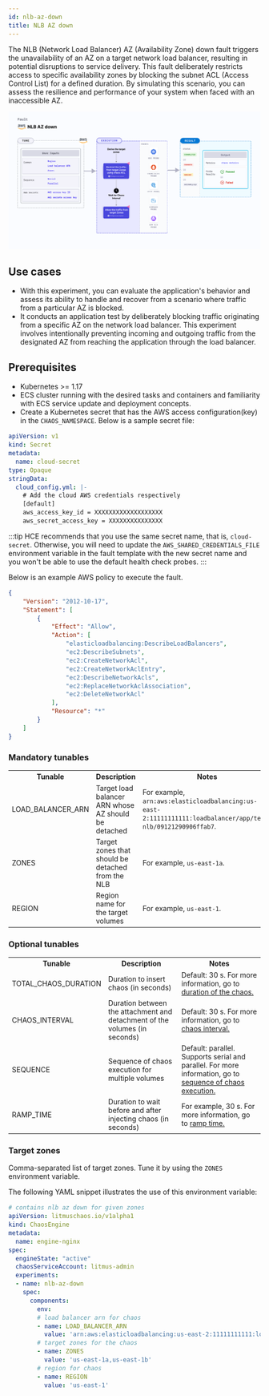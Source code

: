 ```yaml
---
id: nlb-az-down
title: NLB AZ down
---
```


The NLB (Network Load Balancer) AZ (Availability Zone) down fault triggers the unavailability of an AZ on a target network load balancer, resulting in potential disruptions to service delivery. This fault deliberately restricts access to specific availability zones by blocking the subnet ACL (Access Control List) for a defined duration. By simulating this scenario, you can assess the resilience and performance of your system when faced with an inaccessible AZ.

![NLB AZ Down](./static/images/nlb-az-down.png)

## Use cases

- With this experiment, you can evaluate the application's behavior and assess its ability to handle and recover from a scenario where traffic from a particular AZ is blocked.
- It conducts an application test by deliberately blocking traffic originating from a specific AZ on the network load balancer. This experiment involves intentionally preventing incoming and outgoing traffic from the designated AZ from reaching the application through the load balancer.

## Prerequisites
- Kubernetes >= 1.17
- ECS cluster running with the desired tasks and containers and familiarity with ECS service update and deployment concepts.
- Create a Kubernetes secret that has the AWS access configuration(key) in the `CHAOS_NAMESPACE`. Below is a sample secret file:

```yaml
apiVersion: v1
kind: Secret
metadata:
  name: cloud-secret
type: Opaque
stringData:
  cloud_config.yml: |-
    # Add the cloud AWS credentials respectively
    [default]
    aws_access_key_id = XXXXXXXXXXXXXXXXXXX
    aws_secret_access_key = XXXXXXXXXXXXXXX
```

:::tip
HCE recommends that you use the same secret name, that is, `cloud-secret`. Otherwise, you will need to update the `AWS_SHARED_CREDENTIALS_FILE` environment variable in the fault template with the new secret name and you won't be able to use the default health check probes. 
:::

Below is an example AWS policy to execute the fault.

```json
{
    "Version": "2012-10-17",
    "Statement": [
        {
            "Effect": "Allow",
            "Action": [
                "elasticloadbalancing:DescribeLoadBalancers",
                "ec2:DescribeSubnets",
                "ec2:CreateNetworkAcl",
                "ec2:CreateNetworkAclEntry",
                "ec2:DescribeNetworkAcls",
                "ec2:ReplaceNetworkAclAssociation",
                "ec2:DeleteNetworkAcl"
            ],
            "Resource": "*"
        }
    ]
}
```

   <h3>Mandatory tunables</h3>
    <table>
      <tr>
        <th> Tunable </th>
        <th> Description </th>
        <th> Notes </th>
      </tr>
      <tr>
        <td> LOAD_BALANCER_ARN </td>
        <td> Target load balancer ARN whose AZ should be detached </td>
        <td> For example, <code>arn:aws:elasticloadbalancing:us-east-2:11111111111:loadbalancer/app/test-nlb/09121290906ffab7</code>. </td>
      </tr>
      <tr>
        <td> ZONES </td>
        <td> Target zones that should be detached from the NLB </td>
        <td> For example, <code>us-east-1a</code>. </td>
      </tr>
      <tr>
        <td> REGION </td>
        <td> Region name for the target volumes </td>
        <td> For example, <code>us-east-1</code>. </td>
      </tr>
    </table>
    <h3>Optional tunables</h3>
    <table>
      <tr>
        <th> Tunable </th>
        <th> Description </th>
        <th> Notes </th>
      </tr>
      <tr>
        <td> TOTAL_CHAOS_DURATION </td>
        <td> Duration to insert chaos (in seconds) </td>
        <td> Default: 30 s. For more information, go to <a href="https://developer.harness.io/docs/chaos-engineering/chaos-faults/common-tunables-for-all-faults#duration-of-the-chaos"> duration of the chaos.</a></td>
      </tr>
      <tr>
        <td> CHAOS_INTERVAL </td>
        <td> Duration between the attachment and detachment of the volumes (in seconds) </td>
        <td> Default: 30 s. For more information, go to <a href="../common-tunables-for-all-faults#chaos-interval"> chaos interval.</a></td>
      </tr>
      <tr>
        <td> SEQUENCE </td>
        <td> Sequence of chaos execution for multiple volumes </td>
        <td> Default: parallel. Supports serial and parallel. For more information, go to <a href="https://developer.harness.io/docs/chaos-engineering/chaos-faults/common-tunables-for-all-faults#sequence-of-chaos-execution"> sequence of chaos execution.</a></td>
      </tr>
      <tr>
        <td> RAMP_TIME </td>
        <td> Duration to wait before and after injecting chaos (in seconds) </td>
        <td> For example, 30 s. For more information, go to <a href="https://developer.harness.io/docs/chaos-engineering/chaos-faults/common-tunables-for-all-faults#ramp-time"> ramp time.</a></td>
      </tr>
    </table>

### Target zones

Comma-separated list of target zones. Tune it by using the `ZONES` environment variable.

The following YAML snippet illustrates the use of this environment variable:

[embedmd]:# (./static/manifests/nlb-az-down/target-zones.yaml yaml)
```yaml
# contains nlb az down for given zones
apiVersion: litmuschaos.io/v1alpha1
kind: ChaosEngine
metadata:
  name: engine-nginx
spec:
  engineState: "active"
  chaosServiceAccount: litmus-admin
  experiments:
  - name: nlb-az-down
    spec:
      components:
        env:
        # load balancer arn for chaos
        - name: LOAD_BALANCER_ARN
          value: 'arn:aws:elasticloadbalancing:us-east-2:11111111111:loadbalancer/app/test-nlb/09121290906ffab7'
        # target zones for the chaos
        - name: ZONES
          value: 'us-east-1a,us-east-1b'
        # region for chaos
        - name: REGION
          value: 'us-east-1'
```
